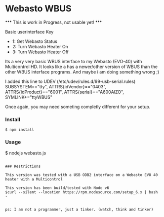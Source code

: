 # Webasto WBUS

*** This is work in Progress, not usable yet! ***

Basic userinterface
 Key 
  - 1: Get Webasto Status
  - 2: Turn Webasto Heater On
  - 3: Turn Webasto Heater Off

Its a very very basic WBUS interface to my Webasto (EVO-40) with Multicontrol HD.
It looks like a has a newer/other version of WBUS than the other WBUS interface programs.
And maybe i am doing something wrong ;) 

I added this line to UDEV (/etc/udev/rules.d/99-usb-serial.rules)
SUBSYSTEM=="tty", ATTRS{idVendor}=="0403", ATTRS{idProduct}=="6001", ATTRS{serial}=="A600AIZO", SYMLINK+="ttyWBUS"

Once again, you may need someting completly different for your setup.

### Install

```
$ npm install 

```

### Usage

$ nodejs webasto.js

```

### Restrictions

This version was tested with a USB ODB2 interface on a Webasto EVO 40 heater with a Multicontrol

This version has been build/tested with Node v6
$curl --silent --location https://rpm.nodesource.com/setup_6.x | bash -


ps: I am not a programmer, just a tinker. (watch, think and tinker)
